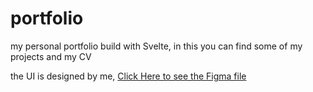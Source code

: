 # portfolio
my personal portfolio build with Svelte, in this you can find some of my projects and my CV

the UI is designed by me, [Click Here to see the Figma file](https://www.figma.com/file/jricKKK2HpW3vetW3winY3/Portfolio?t=eutzm6kSHrZOEnKJ-6)
